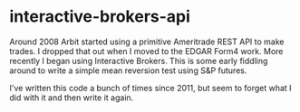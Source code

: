 # interactive-brokers-api

Around 2008 Arbit started using a primitive Ameritrade REST API to make trades.  I dropped that out when I moved to the EDGAR Form4 work.  More recently I began using Interactive Brokers.  This is some early fiddling around to write a simple mean reversion test using S&P futures.

I've written this code a bunch of times since 2011, but seem to forget what I did with it and then write it again.

